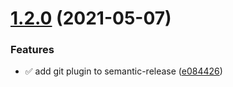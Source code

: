 # [1.2.0](https://github.com/IslamWahid/semantic-release-test/compare/v1.1.0...v1.2.0) (2021-05-07)


### Features

* :white_check_mark: add git plugin to semantic-release ([e084426](https://github.com/IslamWahid/semantic-release-test/commit/e084426b2ccb9cde101709b443febead6d6f04c1))
